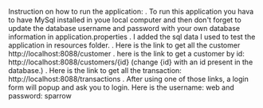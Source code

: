 Instruction on how to run the application:
. To run this application you hava to have MySql installed in youe local computer and then don't forget to update the database username and password with your own database information in application.properties 
. I added the sql data I used to test the application in resources folder.
. Here is the link to get all the customer http://localhost:8088/customer
. here is the link to get a customer by id: http://localhost:8088/customers/{id} (change {id} with an id present in the database.)
. Here is the link to get all the transaction: http://localhost:8088/transactions
. After using one of those links, a login form will popup and ask you to login. Here is the username: web and password: sparrow
